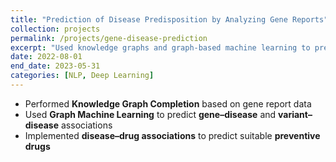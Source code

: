 ```yaml
---
title: "Prediction of Disease Predisposition by Analyzing Gene Reports"
collection: projects
permalink: /projects/gene-disease-prediction
excerpt: "Used knowledge graphs and graph-based machine learning to predict disease associations and recommend preventive drugs."
date: 2022-08-01
end_date: 2023-05-31
categories: [NLP, Deep Learning]
---
```


- Performed **Knowledge Graph Completion** based on gene report data  
- Used **Graph Machine Learning** to predict **gene–disease** and **variant–disease** associations  
- Implemented **disease–drug associations** to predict suitable **preventive drugs**
